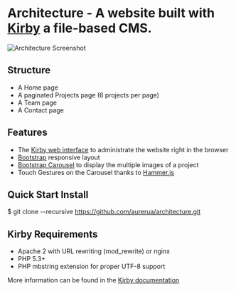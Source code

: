 # Architecture - A website built with [Kirby](http://getkirby.com/) a file-based CMS. 

![Architecture Screenshot](https://www.dropbox.com/s/0xufdordo14cg0k/architecture.png?raw=1)

## Structure

- A Home page
- A paginated Projects page (6 projects per page)
- A Team page
- A Contact page

## Features

- The [Kirby web interface](http://getkirby.com/docs/panel) to administrate the website right in the browser
- [Bootstrap](http://getbootstrap.com/) responsive layout
- [Bootstrap Carousel](http://getbootstrap.com/javascript/#carousel) to display the multiple images of a project
- Touch Gestures on the Carousel thanks to [Hammer.js](http://hammerjs.github.io/)

## Quick Start Install

$ git clone --recursive https://github.com/aurerua/architecture.git

## Kirby Requirements

- Apache 2 with URL rewriting (mod_rewrite) or nginx
- PHP 5.3+
- PHP mbstring extension for proper UTF-8 support

More information can be found in the [Kirby documentation](http://getkirby.com/docs/installation)
